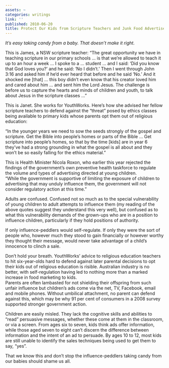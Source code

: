 ```yaml
---
assets: ~
categories: writings
link: ''
published: 2010-06-20
title: Protect Our Kids from Scripture Teachers and Junk Food Advertisers
---
```

*It’s easy taking candy from a baby. That doesn’t make it right.*

This is James, a NSW scripture teacher: “The great opportunity we have
in teaching scripture in our primary schools … is that we’re allowed to
teach it up to an hour a week … I spoke to a … student … and I said:
‘Did you know that God loves you?’ and he said: ‘No I didn’t.’ Then I
went through John 3:16 and asked him if he‘d ever heard that before and
he said ’No.’ And it shocked me [that] … this boy didn’t even know that
his creator loved him and cared about him … and sent him the Lord Jesus.
The challenge is before us to capture the hearts and minds of children
and youth, to talk about Jesus in the scripture classes …”

This is Janet. She works for YouthWorks. Here’s how she advised her
fellow scripture teachers to defend against the “threat” posed by ethics
classes being available to primary kids whose parents opt them out of
religious education:

“In the younger years we need to sow the seeds strongly of the gospel
and scripture. Get the Bible into people’s homes or parts of the Bible …
Get scripture into people’s homes, so that by the time [kids] are in
year 6 they’ve had a strong grounding in what the gospel is all about
and they won’t be so easily falling for the ethics material.”

This is Health Minister Nicola Roxon, who earlier this year rejected the
findings of the government’s own preventive health taskforce to regulate
the volume and types of advertising directed at young children.\
“While the government is supportive of limiting the exposure of children
to advertising that may unduly influence them, the government will not
consider regulatory action at this time.”

Adults are confused. Confused not so much as to the special
vulnerability of young children to adult attempts to influence them (my
reading of the above quotes suggest they understand this very well), but
confused as to what this vulnerability demands of the grown-ups who are
in a position to influence children, particularly if they hold positions
of authority.

If only influence-peddlers would self-regulate. If only they were the
sort of people who, however much they stood to gain financially or
however worthy they thought their message, would never take advantage of
a child’s innocence to clinch a sale.

Don’t hold your breath. YouthWorks’ advice to religious education
teachers to hit six-year-olds hard to defend against later parental
decisions to opt their kids out of religious education is risible.
Australian industry is no better, with self-regulation having led to
nothing more than a marked increase in food marketing to kids.\
Parents are often lambasted for not shielding their offspring from such
unfair influence but children’s ads come via the net, TV, Facebook,
email and mobile phones. Without umbilical attachment, no parent can
defend against this, which may be why 91 per cent of consumers in a 2008
survey supported stronger government action.

Children are easily misled. They lack the cognitive skills and abilities
to “read” persuasive messages, whether these come at them in the
classroom, or via a screen. From ages six to seven, kids think ads offer
information, while those aged seven to eight can’t discern the
difference between information and the intent of an ad to persuade. By
ages 10 to 12, most kids are still unable to identify the sales
techniques being used to get them to say, “yes”.

That we know this and don’t stop the influence-peddlers taking candy
from our babies should shame us all.